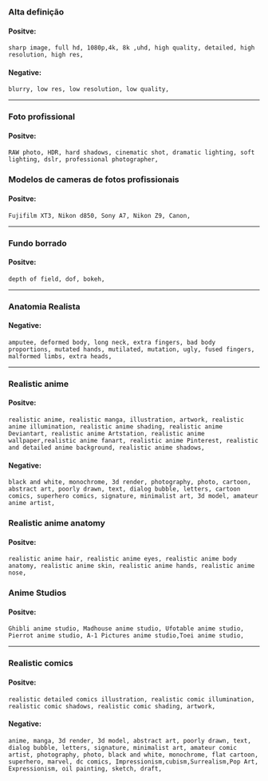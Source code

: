  ### Alta definição
 #### Positve:
```
sharp image, full hd, 1080p,4k, 8k ,uhd, high quality, detailed, high resolution, high res,
```
#### Negative:
```
blurry, low res, low resolution, low quality,
```
---
### Foto profissional
#### Positve:
```
RAW photo, HDR, hard shadows, cinematic shot, dramatic lighting, soft lighting, dslr, professional photographer,
```
### Modelos de cameras de fotos profissionais
#### Positve:
```
Fujifilm XT3, Nikon d850, Sony A7, Nikon Z9, Canon,
```
---
### Fundo borrado
#### Positve:
```
depth of field, dof, bokeh,
```
---
### Anatomia Realista
 #### Negative:
```
amputee, deformed body, long neck, extra fingers, bad body proportions, mutated hands, mutilated, mutation, ugly, fused fingers, malformed limbs, extra heads,
```
---
 ### Realistic anime
 #### Positve:
```
realistic anime, realistic manga, illustration, artwork, realistic anime illumination, realistic anime shading, realistic anime Deviantart, realistic anime Artstation, realistic anime wallpaper,realistic anime fanart, realistic anime Pinterest, realistic and detailed anime background, realistic anime shadows,
```
#### Negative:
```
black and white, monochrome, 3d render, photography, photo, cartoon, abstract art, poorly drawn, text, dialog bubble, letters, cartoon comics, superhero comics, signature, minimalist art, 3d model, amateur anime artist,
```
### Realistic anime anatomy
#### Positve:
```
realistic anime hair, realistic anime eyes, realistic anime body anatomy, realistic anime skin, realistic anime hands, realistic anime nose,
```
### Anime Studios
 #### Positve:
```
Ghibli anime studio, Madhouse anime studio, Ufotable anime studio, Pierrot anime studio, A-1 Pictures anime studio,Toei anime studio,
```
---
### Realistic comics
#### Positve:
```
realistic detailed comics illustration, realistic comic illumination, realistic comic shadows, realistic comic shading, artwork,
```
#### Negative:
```
anime, manga, 3d render, 3d model, abstract art, poorly drawn, text, dialog bubble, letters, signature, minimalist art, amateur comic artist, photography, photo, black and white, monochrome, flat cartoon, superhero, marvel, dc comics, Impressionism,cubism,Surrealism,Pop Art, Expressionism, oil painting, sketch, draft,
```